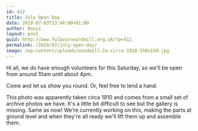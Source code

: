 ```yaml
---
id: 412
title: July Open Day
date: 2019-07-03T13:48:00+01:00
author: Denis
layout: post
guid: http://www.fulbournwindmill.org.uk/?p=412
permalink: /2019/07/july-open-day/
image: /wp-content/uploads/windmill-2a-circa-1910-150x150.jpg
---
```

Hi all, we do have enough volunteers for this Saturday, so we'll be open from around 10am until about 4pm.

Come and let us show you round. Or, feel free to lend a hand.

This photo was apparently taken circa 1910 and comes from a small set of archive photos we have. 
It's a little bit difficult to see but the gallery is missing. Same as now! We're currently working on this, making
the parts at ground level and when they're all ready we'll lift them up and assemble them. 
